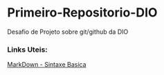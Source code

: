 # Primeiro-Repositorio-DIO
Desafio de Projeto sobre git/github da DIO

### Links Uteis:
[MarkDown - Sintaxe Basica](https://www.markdownguide.org/basic-syntax/)
